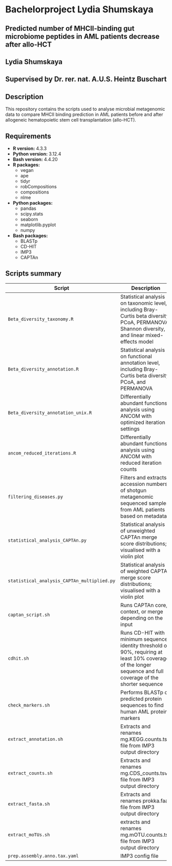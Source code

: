 # Bachelorproject Lydia Shumskaya

## Predicted number of MHCII-binding gut microbiome peptides in AML patients decrease after allo-HCT
 
## Lydia Shumskaya
 
## Supervised by Dr. rer. nat. A.U.S. Heintz Buschart

## Description  
This repository contains the scripts used to analyse microbial metagenomic data to compare MHCII binding prediction in AML patients before and after allogeneic hematopoietic stem cell transplantation (allo-HCT).

## Requirements  
- **R version:** 4.3.3
- **Python version:** 3.12.4
- **Bash version:** 4.4.20   
- **R packages:**  
  - vegan  
  - ape  
  - tidyr  
  - robCompositions  
  - compositions
  - nlme
- **Python packages:**
  - pandas
  - scipy.stats
  - seaborn
  - matplotlib.pyplot
  - numpy
- **Bash packages:**
  - BLASTp
  - CD-HIT
  - IMP3
  - CAPTAn
  
## Scripts summary  

| Script                         | Description                                                                                                                   |
|--------------------------------|-------------------------------------------------------------------------------------------------------------------------------|
| `Beta_diversity_taxonomy.R`    | Statistical analysis on taxonomic level, including Bray-Curtis beta diversity, PCoA, PERMANOVA, Shannon diversity, and linear mixed-effects model |
| `Beta_diversity_annotation.R`  | Statistical analysis on functional annotation level, including Bray-Curtis beta diversity, PCoA, and PERMANOVA                 |
| `Beta_diversity_annotation_unix.R` | Differentially abundant functions analysis using ANCOM with optimized iteration settings                                    |
| `ancom_reduced_iterations.R`   | Differentially abundant functions analysis using ANCOM with reduced iteration counts                                            |
| `filtering_diseases.py`        | Filters and extracts accession numbers of shotgun metagenomic sequenced samples from AML patients based on metadata           |
| `statistical_analysis_CAPTAn.py`         | Statistical analysis of unweighted CAPTAn merge score distributions; visualised with a violin plot                        |
| `statistical_analysis_CAPTAn_multiplied.py` | Statistical analysis of weighted CAPTAn merge score distributions; visualised with a violin plot                      |
| `captan_script.sh`             | Runs CAPTAn core, context, or merge depending on the input                                                                     |
| `cdhit.sh`                    | Runs CD-HIT with minimum sequence identity threshold of 90%, requiring at least 10% coverage of the longer sequence and full coverage of the shorter sequence |
| `check_markers.sh`             | Performs BLASTp on predicted protein sequences to find human AML protein markers                                               |
| `extract_annotation.sh`        | Extracts and renames mg.KEGG.counts.tsv file from IMP3 output directory                                                       |
| `extract_counts.sh`            | Extracts and renames mg.CDS_counts.tsv file from IMP3 output directory                                                       |
| `extract_fasta.sh`             | Extracts and renames prokka.faa file from IMP3 output directory                                                              |
| `extract_moTUs.sh`             | extracts and renames mg.mOTU.counts.tsv file from IMP3 output directory                                                              |
| `prep.assembly.anno.tax.yaml`             | IMP3 config file                                                             |
